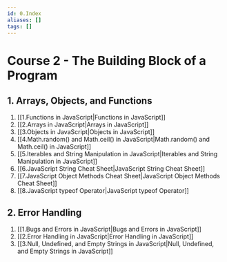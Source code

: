 ```yaml
---
id: 0.Index
aliases: []
tags: []
---
```


# Course 2 - The Building Block of a Program

<!--toc:start-->

## 1. Arrays, Objects, and Functions

1. [[1.Functions in JavaScript|Functions in JavaScript]]
2. [[2.Arrays in JavaScript|Arrays in JavaScript]]
3. [[3.Objects in JavaScript|Objects in JavaScript]]
4. [[4.Math.random() and Math.ceil() in JavaScript|Math.random() and Math.ceil() in JavaScript]]
5. [[5.Iterables and String Manipulation in JavaScript|Iterables and String Manipulation in JavaScript]]
6. [[6.JavaScript String Cheat Sheet|JavaScript String Cheat Sheet]]
7. [[7.JavaScript Object Methods Cheat Sheet|JavaScript Object Methods Cheat Sheet]]
8. [[8.JavaScript typeof Operator|JavaScript typeof Operator]]

## 2. Error Handling

1. [[1.Bugs and Errors in JavaScript|Bugs and Errors in JavaScript]]
2. [[2.Error Handling in JavaScript|Error Handling in JavaScript]]
3. [[3.Null, Undefined, and Empty Strings in JavaScript|Null, Undefined, and Empty Strings in JavaScript]]

<!--toc:end-->
